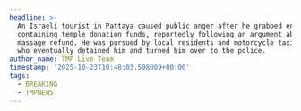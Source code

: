 ```yaml
---
headline: >-
  An Israeli tourist in Pattaya caused public anger after he grabbed envelopes
  containing temple donation funds, reportedly following an argument about a
  massage refund. He was pursued by local residents and motorcycle taxi drivers,
  who eventually detained him and turned him over to the police.
author_name: TMP Live Team
timestamp: '2025-10-23T10:48:03.598009+00:00'
tags:
  - BREAKING
  - TMPNEWS
---
```


